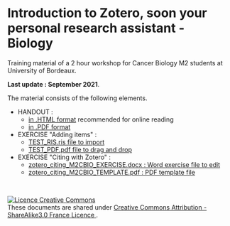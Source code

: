 # Introduction to Zotero, soon your personal research assistant - Biology

Training material of a 2 hour workshop for Cancer Biology M2 students at University of Bordeaux.

**Last update : September 2021**.

The material consists of the following elements.

* HANDOUT : 
  * [in .HTML format](https://github.com/fflamerie/zotero_intro_to/blob/cbio/content/zotero_intro_to_M2CBIO_HANDOUT.md) recommended for online reading 
  * [in .PDF format](https://github.com/fflamerie/zotero_intro_to/blob/cbio/content/zotero_intro_to_M2CBIO_HANDOUT.pdf)
* EXERCISE "Adding items" : 
   * [TEST_RIS.ris file to import](https://github.com/fflamerie/zotero_intro_to/blob/cbio/content/TEST_RIS.ris)
   * [TEST_PDF.pdf file to drag and drop](https://github.com/fflamerie/zotero_intro_to/blob/cbio/content/TEST_PDF.pdf)
 * EXERCISE "Citing with Zotero" : 
   * [zotero_citing_M2CBIO_EXERCISE.docx : Word exercise file to edit](https://github.com/fflamerie/zotero_intro_to/blob/cbio/content/zotero_citing_M2CBIO_EXERCISE.docx)
   * [zotero_citing_M2CBIO_TEMPLATE.pdf : PDF template file](https://github.com/fflamerie/zotero_intro_to/blob/cbio/content/zotero_citing_M2CBIO_TEMPLATE.pdf)
   
  

</br> 

<a rel="license" href="http://creativecommons.org/licenses/by-sa/3.0/fr/"><img alt="Licence Creative Commons" style="border-width:0" src="https://i.creativecommons.org/l/by-sa/3.0/fr/88x31.png" /></a><br />These documents are shared under  <a rel="license" href="http://creativecommons.org/licenses/by-sa/3.0/fr/"> Creative Commons Attribution -  ShareAlike3.0 France Licence </a>.

